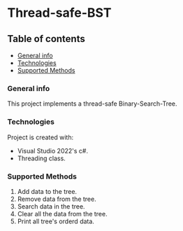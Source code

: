 # Thread-safe-BST
## Table of contents
* [General info](#general-info)
* [Technologies](#technologies)
* [Supported Methods](#supported-methods)

### General info
This project implements a thread-safe Binary-Search-Tree.
	
### Technologies
Project is created with:
* Visual Studio 2022's c#.
* Threading class.

### Supported Methods
1. Add data to the tree.
2. Remove data from the tree.
3. Search data in the tree.
4. Clear all the data from the tree.
5. Print all tree's orderd data.
